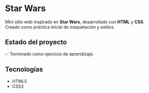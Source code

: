 # Star Wars

Mini sitio web inspirado en **Star Wars**, desarrollado con **HTML** y **CSS**.  
Creado como práctica inicial de maquetación y estilos.  

## Estado del proyecto
✅ Terminado como ejercicio de aprendizaje.  

## Tecnologías
- HTML5
- CSS3
